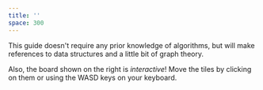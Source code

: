 ```yaml
---
title: ''
space: 300
---
```


This guide doesn't require any prior knowledge of algorithms, but will make references to data structures and a little bit of graph theory.

Also, the board shown on the right is _interactive_! Move the tiles by clicking on them or using the WASD keys on your keyboard.
